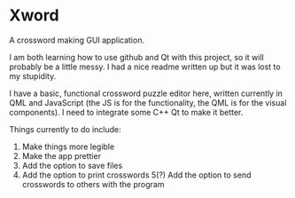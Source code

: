 # Xword

A crossword making GUI application.

I am both learning how to use github and Qt with this project, so it will probably be a little messy. I had a nice readme
written up but it was lost to my stupidity.

I have a basic, functional crossword puzzle editor here, written currently in QML and JavaScript (the JS is for the
functionality, the QML is for the visual components). I need to integrate some C++ Qt to make it better.

Things currently to do include:
  1. Make things more legible
  2. Make the app prettier
  3. Add the option to save files
  4. Add the option to print crosswords
  5(?) Add the option to send crosswords to others with the program
